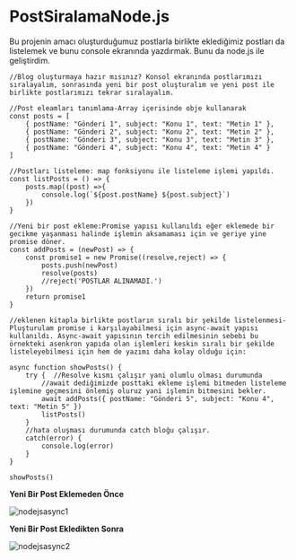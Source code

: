 # PostSiralamaNode.js

Bu projenin amacı oluşturduğumuz postlarla birlikte eklediğimiz postları da listelemek ve bunu console ekranında yazdırmak. Bunu da node.js ile geliştirdim.

```
//Blog oluşturmaya hazır mısınız? Konsol ekranında postlarımızı sıralayalım, sonrasında yeni bir post oluşturalım ve yeni post ile birlikte postlarımızı tekrar sıralayalım.

//Post eleamları tanımlama-Array içerisinde obje kullanarak
const posts = [
    { postName: "Gönderi 1", subject: "Konu 1", text: "Metin 1" },
    { postName: "Gönderi 2", subject: "Konu 2", text: "Metin 2" },
    { postName: "Gönderi 3", subject: "Konu 3", text: "Metin 3" },
    { postName: "Gönderi 4", subject: "Konu 4", text: "Metin 4" }
]

//Postları listeleme: map fonksiyonu ile listeleme işlemi yapıldı.
const listPosts = () => {
    posts.map((post) =>{
        console.log(`${post.postName} ${post.subject}`)
    })
}

//Yeni bir post ekleme:Promise yapısı kullanıldı eğer eklemede bir gecikme yaşanması halinde işlemin aksamaması için ve geriye yine promise döner.
const addPosts = (newPost) => {
    const promise1 = new Promise((resolve,reject) => {
        posts.push(newPost)
        resolve(posts)
        //reject('POSTLAR ALINAMADI.')
    })
    return promise1
}

//eklenen kitapla birlikte postların sıralı bir şekilde listelenmesi-Pluşturulam promise i karşılayabilmesi için async-await yapısı kullanıldı. Async-await yapısının tercih edilmesinin sebebi bu örnekteki asenkron yapıda olan işlemleri keskin sıralı bir şekilde listeleyebilmesi için hem de yazımı daha kolay olduğu için:

async function showPosts() {
    try {  //Resolve kısmı çalışır yani olumlu olması durumunda
        //await dediğimizde posttaki ekleme işlemi bitmeden listeleme işlemine geçmesini önlemiş oluruz yani işlemin bitmesini bekler.
        await addPosts({ postName: "Gönderi 5", subject: "Konu 4", text: "Metin 5" })
        listPosts()
    }
    //hata oluşması durumunda catch bloğu çalışır.
    catch(error) {
        console.log(error)
    }
} 

showPosts()
```
**Yeni Bir Post Eklemeden Önce**

![nodejsasync1](https://user-images.githubusercontent.com/86554799/155424462-852171eb-f413-4dfc-86a3-a13e32e0b2d2.jpg)

**Yeni Bir Post Ekledikten Sonra**

![nodejsasync2](https://user-images.githubusercontent.com/86554799/155424838-4eea6b39-06ae-418b-9afa-cccfc715bec7.jpg)


